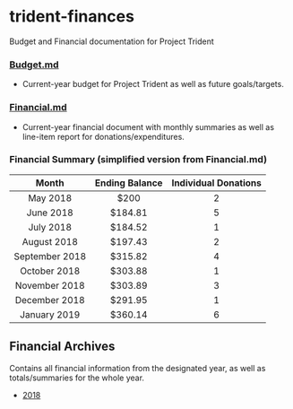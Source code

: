 # trident-finances
Budget and Financial documentation for Project Trident

### [Budget.md](https://github.com/project-trident/trident-finances/blob/master/Budget.md)
* Current-year budget for Project Trident as well as future goals/targets.

### [Financial.md](https://github.com/project-trident/trident-finances/blob/master/Finances.md)
* Current-year financial document with monthly summaries as well as line-item report for donations/expenditures.

### Financial Summary (simplified version from Financial.md)
| Month | Ending Balance | Individual Donations |
|:---:|:---:|:---:|
|May 2018 | $200 | 2 |
|June 2018 | $184.81 | 5 |
|July 2018 | $184.52 | 1 |
|August 2018 | $197.43 | 2 |
|September 2018 | $315.82 | 4 |
|October 2018 | $303.88 | 1 |
|November 2018 | $303.89 | 3 |
|December 2018 | $291.95 | 1 |
|January 2019 | $360.14 | 6 |


## Financial Archives
Contains all financial information from the designated year, as well as totals/summaries for the whole year.

*  [2018](https://github.com/project-trident/trident-finances/blob/master/Archives/2018.md)
